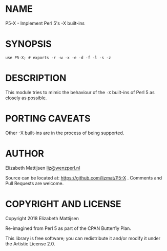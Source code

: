 NAME
====

P5-X - Implement Perl 5's -X built-ins

SYNOPSIS
========

    use P5-X; # exports -r -w -x -e -d -f -l -s -z

DESCRIPTION
===========

This module tries to mimic the behaviour of the `-X` built-ins of Perl 5 as closely as possible.

PORTING CAVEATS
===============

Other -X built-ins are in the process of being supported.

AUTHOR
======

Elizabeth Mattijsen <liz@wenzperl.nl>

Source can be located at: https://github.com/lizmat/P5-X . Comments and Pull Requests are welcome.

COPYRIGHT AND LICENSE
=====================

Copyright 2018 Elizabeth Mattijsen

Re-imagined from Perl 5 as part of the CPAN Butterfly Plan.

This library is free software; you can redistribute it and/or modify it under the Artistic License 2.0.


